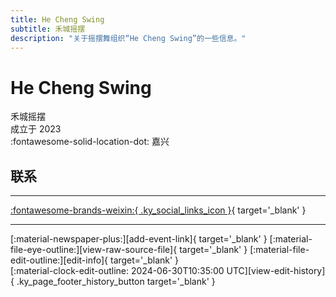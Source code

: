 ```yaml
---
title: He Cheng Swing
subtitle: 禾城摇摆
description: "关于摇摆舞组织“He Cheng Swing”的一些信息。"
---
```


# He Cheng Swing

禾城摇摆  
成立于 2023  
:fontawesome-solid-location-dot: 嘉兴  


## 联系


---

 [:fontawesome-brands-weixin:{ .ky_social_links_icon }](# "禾城摇摆"){ target='_blank' }

---

<div class="ky_page_footer" markdown>
<div class="ky_page_footer_trailing" markdown="span">
[:material-newspaper-plus:][add-event-link]{ target='_blank' }
[:material-file-eye-outline:][view-raw-source-file]{ target='_blank' }
[:material-file-edit-outline:][edit-info]{ target='_blank' }
</div>
<div class="ky_page_footer_leading" markdown="span">
[:material-clock-edit-outline: 2024-06-30T10:35:00 UTC][view-edit-history]{ .ky_page_footer_history_button target='_blank' }
</div>
</div>

[add-event-link]: https://github.com/swingdance/events/issues/new?assignees=&labels=add+event&projects=&template=02-add_entity.yml&title=%5Bcn%5D%20%3CName%3E&region=cn&province=Zhejiang&city=Jiaxing&org_id=he-cheng-swing "添加活动"
[view-raw-source-file]: https://github.com/swingdance/orgs/blob/main/cn/he-cheng-swing.json "查看原始源文件"
[edit-info]: https://github.com/swingdance/orgs/issues/new?assignees=&labels=update+org&projects=&template=03-update_entity.yml&title=%5Bcn%5D%20He%20Cheng%20Swing&region=cn&id=he-cheng-swing&name=He%20Cheng%20Swing "编辑信息"

[view-edit-history]: https://github.com/swingdance/orgs/commits/main/cn/he-cheng-swing.json "查看编辑历史"
